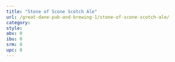 ```yaml
---
title: "Stone of Scone Scotch Ale"
url: /great-dane-pub-and-brewing-1/stone-of-scone-scotch-ale/
category: 
style: 
abv: 0
ibu: 0
srm: 0
upc: 0
---
```



